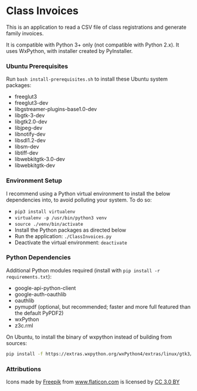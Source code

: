 # Class Invoices
 
This is an application to read a CSV file of class registrations and generate
family invoices.

It is compatible with Python 3+ only (not compatible with Python 2.x). It
uses WxPython, with installer created by PyInstaller.

### Ubuntu Prerequisites

Run `bash install-prerequisites.sh` to install these Ubuntu system packages:
  * freeglut3
  * freeglut3-dev
  * libgstreamer-plugins-base1.0-dev
  * libgtk-3-dev
  * libgtk2.0-dev
  * libjpeg-dev
  * libnotify-dev
  * libsdl1.2-dev
  * libsm-dev
  * libtiff-dev
  * libwebkitgtk-3.0-dev
  * libwebkitgtk-dev

### Environment Setup

I recommend using a Python virtual environment to install the below dependencies
 into, to avoid polluting your system. To do so:
* `pip3 install virtualenv`
* `virtualenv -p /usr/bin/python3 venv`
* `source ./venv/bin/activate`
* Install the Python packages as directed below
* Run the application: `./ClassInvoices.py`
* Deactivate the virtual environment: `deactivate`

### Python Dependencies

Additional Python modules required (install with `pip install -r requirements.txt`):
  * google-api-python-client
  * google-auth-oauthlib
  * oauthlib
  * pymupdf (optional, but recommended; faster and more full featured than the default PyPDF2)
  * wxPython
  * z3c.rml

On Ubuntu, to install the binary of wxpython instead of building from sources:
  ```bash
  pip install -f https://extras.wxpython.org/wxPython4/extras/linux/gtk3/ubuntu-18.04 wxpython
  ```

### Attributions
Icons made by <a href="https://www.freepik.com/" title="Freepik">Freepik</a> 
from <a href="https://www.flaticon.com/" title="Flaticon">www.flaticon.com</a>
is licensed by
<a href="http://creativecommons.org/licenses/by/3.0/" title="Creative Commons BY 3.0" target="_blank">CC 3.0 BY</a>
